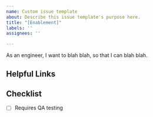 ```yaml
---
name: Custom issue template
about: Describe this issue template's purpose here.
title: "[Enablement]"
labels: ''
assignees: ''

---
```


As an engineer, I want to blah blah, so that I can blah blah.

## Helpful Links
<!--- Add any helpful links related to this enablement -->


## Checklist
- [ ] Requires QA testing
